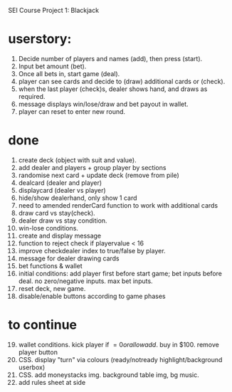 SEI Course Project 1: Blackjack

# userstory:

1. Decide number of players and names (add), then press (start).
2. Input bet amount (bet).
3. Once all bets in, start game (deal).
4. player can see cards and decide to (draw) additional cards or (check).
5. when the last player (check)s, dealer shows hand, and draws as required.
6. message displays win/lose/draw and bet payout in wallet.
7. player can reset to enter new round.

# done

1. create deck (object with suit and value).
2. add dealer and players + group player by sections
3. randomise next card + update deck (remove from pile)
4. dealcard (dealer and player)
5. displaycard (dealer vs player)
6. hide/show dealerhand, only show 1 card
7. need to amended renderCard function to work with additional cards
8. draw card vs stay(check).
9. dealer draw vs stay condition.
10. win-lose conditions.
11. create and display message
12. function to reject check if playervalue < 16
13. improve checkdealer index to true/false by player.
14. message for dealer drawing cards
15. bet functions & wallet
16. initial conditions: add player first before start game; bet inputs before deal. no zero/negative inputs. max bet inputs.
17. reset deck, new game.
18. disable/enable buttons according to game phases

# to continue

19. wallet conditions. kick player if $=0 or allow add$. buy in $100. remove player button
20. CSS. display "turn" via colours (ready/notready highlight/background userbox)
21. CSS. add moneystacks img. background table img, bg music.
22. add rules sheet at side
